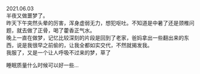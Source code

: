2021.06.03  
半夜又做噩梦了。  
昨天下午突然头晕的厉害，浑身虚弱无力，想犯呕吐。不知道是中暑了还是颈椎问题，就去做了正骨，喝了藿香正气水。  
晚上一直在做梦，记忆比较深刻的片段是回到了老家，爸妈拿出一些翻出来的东西，说是我很早之前偷的，让我全都如实交代，不然就揭发我。  
我服了，又是一个让人呼吸不过来的梦，草了  

睡眠质量什么时候可以好一些... 





